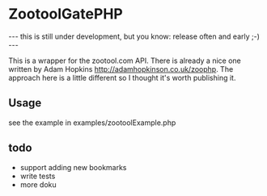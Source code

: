 ZootoolGatePHP
=============

--- this is still under development, but you know: release often and early ;-) ---

This is a wrapper for the zootool.com API. There is already a nice one written by 
Adam Hopkins http://adamhopkinson.co.uk/zoophp. The approach here is a little different
so I thought it's worth publishing it. 

Usage
-----

see the example in examples/zootoolExample.php

todo
----
- support adding new bookmarks 
- write tests
- more doku


